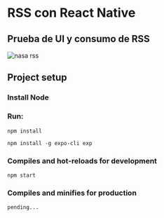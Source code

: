 # RSS con React Native

## Prueba de UI y consumo de RSS

![nasa rss](https://user-images.githubusercontent.com/49338963/172099643-3cd33960-4a82-4b3e-9df3-08b9899ff3d3.jpeg)

## Project setup

### Install Node
### Run:

```
npm install
```
```
npm install -g expo-cli exp
```

### Compiles and hot-reloads for development
```
npm start
```

### Compiles and minifies for production
```
pending...
```



